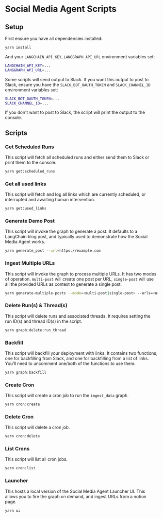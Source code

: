 # Social Media Agent Scripts

## Setup

First ensure you have all dependencies installed:

```bash
yarn install
```

And your `LANGCHAIN_API_KEY`, `LANGGRAPH_API_URL` environment variables set:

```bash
LANGCHAIN_API_KEY=...
LANGGRAPH_API_URL=...
```

Some scripts will send output to Slack. If you want this output to post to Slack, ensure you have the `SLACK_BOT_OAUTH_TOKEN` and `SLACK_CHANNEL_ID` environment variables set:

```bash
SLACK_BOT_OAUTH_TOKEN=...
SLACK_CHANNEL_ID=...
```

If you don't want to post to Slack, the script will print the output to the console.

## Scripts

### Get Scheduled Runs

This script will fetch all scheduled runs and either send them to Slack or print them to the console.

```bash
yarn get:scheduled_runs
```

### Get all used links

This script will fetch and log all links which are currently scheduled, or interrupted and awaiting human intervention.

```bash
yarn get:used_links
```

### Generate Demo Post

This script will invoke the graph to generate a post. It defaults to a LangChain blog post, and typically used to demonstrate how the Social Media Agent works.

```bash
yarn generate_post --url=https://example.com
```

### Ingest Multiple URLs

This script will invoke the graph to process multiple URLs. It has two modes of operation. `multi-post` will create one post per URL, `single-post` will use all the provided URLs as context to generate a single post.

```bash
yarn generate-multiple-posts --mode=<multi-post|single-post> --urls=<url1,url2,...>
```

### Delete Run(s) & Thread(s)

This script will delete runs and associated threads. It requires setting the run ID(s) and thread ID(s) in the script.

```bash
yarn graph:delete:run_thread
```

### Backfill

This script will backfill your deployment with links. It contains two functions, one for backfilling from Slack, and one for backfilling from a list of links. You'll need to uncomment one/both of the functions to use them.

```bash
yarn graph:backfill
```

### Create Cron

This script will create a cron job to run the `ingest_data` graph.

```bash
yarn cron:create
```

### Delete Cron

This script will delete a cron job.

```bash
yarn cron:delete
```

### List Crons

This script will list all cron jobs.

```bash
yarn cron:list
```

### Launcher

This hosts a local version of the Social Media Agent Launcher UI. This allows you to fire the graph on demand, and ingest URLs from a notion page.

```bash
yarn ui
```